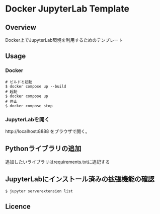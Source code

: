 # Docker JupyterLab Template

## Overview
Docker上でJupyterLab環境を利用するためのテンプレート

## Usage  
### Docker  
```
# ビルドと起動  
$ docker compose up --build  
# 起動  
$ docker compose up  
# 停止  
$ docker compose stop  
```
  
### JupyterLabを開く  
http://localhost:8888 をブラウザで開く。  
  
  
## Pythonライブラリの追加  
追加したいライブラリはrequirements.txtに追記する  
  

## JupyterLabにインストール済みの拡張機能の確認  
```
$ jupyter serverextension list  
```

## Licence